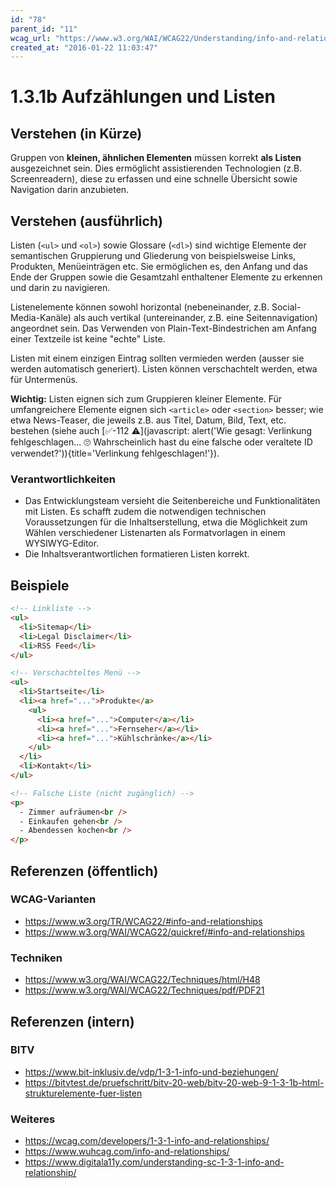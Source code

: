 ```yaml
---
id: "78"
parent_id: "11"
wcag_url: "https://www.w3.org/WAI/WCAG22/Understanding/info-and-relationships.html"
created_at: "2016-01-22 11:03:47"
---
```


# 1.3.1b Aufzählungen und Listen

## Verstehen (in Kürze)

Gruppen von **kleinen, ähnlichen Elementen** müssen korrekt **als Listen** ausgezeichnet sein. Dies ermöglicht assistierenden Technologien (z.B. Screenreadern), diese zu erfassen und eine schnelle Übersicht sowie Navigation darin anzubieten.

## Verstehen (ausführlich)

Listen (`<ul>` und `<ol>`) sowie Glossare (`<dl>`) sind wichtige Elemente der semantischen Gruppierung und Gliederung von beispielsweise Links, Produkten, Menüeinträgen etc. Sie ermöglichen es, den Anfang und das Ende der Gruppen sowie die Gesamtzahl enthaltener Elemente zu erkennen und darin zu navigieren.

Listenelemente können sowohl horizontal (nebeneinander, z.B. Social-Media-Kanäle) als auch vertikal (untereinander, z.B. eine Seitennavigation) angeordnet sein. Das Verwenden von Plain-Text-Bindestrichen am Anfang einer Textzeile ist keine "echte" Liste.

Listen mit einem einzigen Eintrag sollten vermieden werden (ausser sie werden automatisch generiert). Listen können verschachtelt werden, etwa für Untermenüs.

**Wichtig:** Listen eignen sich zum Gruppieren kleiner Elemente. Für umfangreichere Elemente eignen sich `<article>` oder `<section>` besser; wie etwa News-Teaser, die jeweils z.B. aus Titel, Datum, Bild, Text, etc. bestehen (siehe auch [✅-112 ⚠️](javascript: alert('Wie gesagt: Verlinkung fehlgeschlagen... 🙄 Wahrscheinlich hast du eine falsche oder veraltete ID verwendet?')){title='Verlinkung fehlgeschlagen!'}).

### Verantwortlichkeiten

- Das Entwicklungsteam versieht die Seitenbereiche und Funktionalitäten mit Listen. Es schafft zudem die notwendigen technischen Voraussetzungen für die Inhaltserstellung, etwa die Möglichkeit zum Wählen verschiedener Listenarten als Formatvorlagen in einem WYSIWYG-Editor.
- Die Inhaltsverantwortlichen formatieren Listen korrekt.

## Beispiele

```html
<!-- Linkliste -->
<ul>
  <li>Sitemap</li>
  <li>Legal Disclaimer</li>
  <li>RSS Feed</li>
</ul>

<!-- Verschachteltes Menü -->
<ul>
  <li>Startseite</li>
  <li><a href="...">Produkte</a>
    <ul>
      <li><a href="...">Computer</a></li>
      <li><a href="...">Fernseher</a></li>
      <li><a href="...">Kühlschränke</a></li>
    </ul>
  </li>
  <li>Kontakt</li>
</ul>

<!-- Falsche Liste (nicht zugänglich) -->
<p>
  - Zimmer aufräumen<br />
  - Einkaufen gehen<br />
  - Abendessen kochen<br />
</p>
```

## Referenzen (öffentlich)

### WCAG-Varianten
- <https://www.w3.org/TR/WCAG22/#info-and-relationships>
- <https://www.w3.org/WAI/WCAG22/quickref/#info-and-relationships>

### Techniken
- <https://www.w3.org/WAI/WCAG22/Techniques/html/H48>
- <https://www.w3.org/WAI/WCAG22/Techniques/pdf/PDF21>

## Referenzen (intern)

### BITV
- <https://www.bit-inklusiv.de/vdp/1-3-1-info-und-beziehungen/>
- <https://bitvtest.de/pruefschritt/bitv-20-web/bitv-20-web-9-1-3-1b-html-strukturelemente-fuer-listen>

### Weiteres
- <https://wcag.com/developers/1-3-1-info-and-relationships/>
- <https://www.wuhcag.com/info-and-relationships/>
- <https://www.digitala11y.com/understanding-sc-1-3-1-info-and-relationship/>